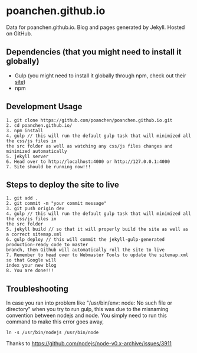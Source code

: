 # poanchen.github.io
Data for poanchen.github.io. Blog and pages generated by Jekyll. Hosted on GitHub.

Dependencies (that you might need to install it globally)
----------------------
- Gulp (you might need to install it globally through npm, check out their [site](https://gulpjs.com/))
- npm


Development Usage
----------------------

```
1. git clone https://github.com/poanchen/poanchen.github.io.git
2. cd poanchen.github.io/
3. npm install
4. gulp // this will run the default gulp task that will minimized all the css/js files in
the src folder as well as watching any css/js files changes and minimized automatically
5. jekyll server
6. Head over to http://localhost:4000 or http://127.0.0.1:4000
7. Site should be running now!!!
```


Steps to deploy the site to live
----------------------

```
1. git add .
2. git commit -m "your commit message"
3. git push origin dev
4. gulp // this will run the default gulp task that will minimized all the css/js files in 
the src folder
5. jekyll build // so that it will properly build the site as well as a correct sitemap.xml
6. gulp deploy // this will commit the jekyll-gulp-generated production-ready code to master 
branch, then Github will automatically roll the site to live
7. Remember to head over to Webmaster Tools to update the sitemap.xml so that Google will 
index your new blog
8. You are done!!!
```
Troubleshooting
----------------------
In case you ran into problem like "/usr/bin/env: node: No such file or directory" when you try to run gulp, this was due to the misnaming convention between nodejs and node. You simply need to run this command to make this error goes away,

```
ln -s /usr/bin/nodejs /usr/bin/node
```

Thanks to https://github.com/nodejs/node-v0.x-archive/issues/3911


